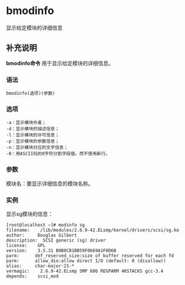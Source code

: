 # bmodinfo

显示给定模块的详细信息

## 补充说明

**bmodinfo命令** 用于显示给定模块的详细信息。

### 语法

```
bmodinfo(选项)(参数)
```

### 选项

```
-a：显示模块作者；
-d：显示模块的描述信息；
-l：显示模块的许可信息；
-p：显示模块的参数信息；
-n：显示模块对应的文字信息；
-0：用ASCII码的0字符分割字段值，而不使用新行。
```

### 参数

模块名：要显示详细信息的模块名称。

### 实例

显示sg模块的信息：

```
[root@localhost ~]# modinfo sg
filename:    /lib/modules/2.6.9-42.ELsmp/kernel/drivers/scsi/sg.ko
author:     Douglas Gilbert
description:  SCSI generic (sg) driver
license:    GPL
version:    3.5.31 B0B0CB1BB59F0669A1F0D6B
parm:      def_reserved_size:size of buffer reserved for each fd
parm:      allow_dio:allow direct I/O (default: 0 (disallow))
alias:     char-major-21-*
vermagic:    2.6.9-42.ELsmp SMP 686 REGPARM 4KSTACKS gcc-3.4
depends:    scsi_mod
```

‍
